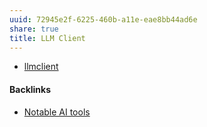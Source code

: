 ```yaml
---
uuid: 72945e2f-6225-460b-a11e-eae8bb44ad6e
share: true
title: LLM Client
---
```

* [llmclient](https://dosco.github.io/llm-client/index.html)

#### Backlinks

* [Notable AI tools](/1f16e3ec-47c6-4f57-97a6-4ab3bbec3237)